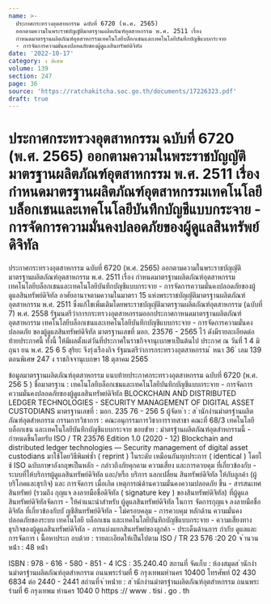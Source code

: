 ```yaml
---
name: >-
  ประกาศกระทรวงอุตสาหกรรม ฉบับที่ 6720 (พ.ศ. 2565)
  ออกตามความในพระราชบัญญัติมาตรฐานผลิตภัณฑ์อุตสาหกรรม พ.ศ. 2511 เรื่อง
  กำหนดมาตรฐานผลิตภัณฑ์อุตสาหกรรมเทคโนโลยีบล็อกเชนและเทคโนโลยีบันทึกบัญชีแบบกระจาย
  - การจัดการความมั่นคงปลอดภัยของผู้ดูแลสินทรัพย์ดิจิทัล
date: '2022-10-17'
category: ง พิเศษ
volume: 139
section: 247
page: 36
source: 'https://ratchakitcha.soc.go.th/documents/17226323.pdf'
draft: true
---
```


# ประกาศกระทรวงอุตสาหกรรม ฉบับที่ 6720 (พ.ศ. 2565) ออกตามความในพระราชบัญญัติมาตรฐานผลิตภัณฑ์อุตสาหกรรม พ.ศ. 2511 เรื่อง กำหนดมาตรฐานผลิตภัณฑ์อุตสาหกรรมเทคโนโลยีบล็อกเชนและเทคโนโลยีบันทึกบัญชีแบบกระจาย - การจัดการความมั่นคงปลอดภัยของผู้ดูแลสินทรัพย์ดิจิทัล

ประกาศกระทรวงอุตสาหกรรม ฉบับที่ 6720 (พ.ศ. 2565) ออกตามความในพระราชบัญญัติมาตรฐานผลิตภัณฑ์อุตสาหกรรม พ.ศ. 2511 เรื่อง กำหนดมาตรฐานผลิตภัณฑ์อุตสาหกรรม เทคโนโลยีบล็อกเชนและเทคโนโลยีบันทึกบัญชีแบบกระจาย - การจัดการความมั่นคงปลอดภัยของผู้ดูแลสินทรัพย์ดิจิทัล อาศัยอานาจตามความในมาตรา 15 แห่งพระราชบัญญัติมาตรฐานผลิตภัณฑ์อุตสาหกรรม พ.ศ. 2511 ซึ่งแก้ไขเพิ่มเติมโดยพระราชบัญญัติมาตรฐานผลิตภัณฑ์อุตสาหกรรม (ฉบับที่ 7) พ.ศ. 2558 รัฐมนตรีว่าการกระทรวงอุตสาหกรรมออกประกาศกาหนดมาตรฐานผลิตภัณฑ์อุตสาหกรรม เทคโนโลยีบล็อกเชนและเทคโนโลยีบันทึกบัญชีแบบกระจาย - การจัดการความมั่นคงปลอดภัย ของผู้ดูแลสินทรัพย์ดิจิทัล มาตรฐานเลขที่ มอก. 23576 - 2565 ไว้ ดังมีรายละเอียดต่อท้ายประกาศนี้ ทั้งนี้ ให้มีผลตั้งแต่วันที่ประกาศในราชกิจจานุเบกษาเป็นต้นไป ประกาศ ณ วันที่ 1 4 มิถุนา ยน พ.ศ. 25 6 5 สุริยะ จึงรุ่งเรืองกิจ รัฐมนตรีว่าการกระทรวงอุตสาหกรรม ้ หนา 36 ่ เลม 139 ตอนพิเศษ 247 ง ราชกิจจานุเบกษา 18 ตุลาคม 2565

ข้อมูลมาตรฐานผลิตภัณฑ์อุตสาหกรรม แนบท้ายประกาศกระทรวงอุตสาหกรรม ฉบับที่ 6720 (พ.ศ. 256 5 ) ชื่อมาตรฐาน : เทคโนโลยีบล็อกเชนและเทคโนโลยีบันทึกบัญชีแบบกระจาย - การจัดการ ความมั่นคงปลอดภัยของผู้ดูแลสินทรัพย์ดิจิทัล BLOCKCHAIN AND DISTRIBUTED LEDGER TECHNOLOGIES - SECURITY MANAGEMENT OF DIGITAL ASSET CUSTODIANS มาตรฐานเลขที่ : มอก. 235 76 - 256 5 ผู้จัดท ํา : ส ํานักงํานมําตรฐํานผลิตภัณฑ์อุตสําหกรรม กรรมการวิชาการ : คณะอนุกรรมการวิชาการรายสาขา คณะที่ 68/3 เทคโนโลยีบล็อกเชน และเทคโนโลยีบันทึกบัญชีแบบกระจาย ขอบข่ําย : มําตรฐํานผลิตภัณฑ์อุตสําหกรรมนี้ - กำหนดขึ้นโดยรับ ISO / TR 23576 Edition 1.0 (2020 - 12) Blockchain and distributed ledger technologies — Security management of digital asset custodians มาใช้โดยวิธีพิมพ์ซ้ำ ( reprint ) ในระดับ เหมือนกันทุกประการ ( identical ) โดยใ ช้ ISO ฉบับภาษาอังกฤษเป็นหลัก - กล่าวถึงภัยคุกคาม ความเสี่ยง และการควบคุม ที่เกี่ยวข้องกับ - ระบบที่ให้บริการผู้ดูแลสินทรัพย์ดิจิทัล และ/หรือ บริการ แลกเปลี่ยน สินทรัพย์ดิจิทัล ให้กับลูกค้า (ผู้บริโภคและธุรกิจ) และ การจัดการ เมื่อเกิด เหตุการณ์ด้านความมั่นคงความปลอดภัย ขึ้น - สารสนเทศสินทรัพย์ (รวมถึง กุญแจ ลงลายมือชื่อดิจิทัล ( signature key ) ของสินทรัพย์ดิจิทัล) ที่ผู้ดูแลสินทรัพย์ดิจิทัลจัดการ - ให้คำแนะนำสำหรับ ผู้ดูแลสินทรัพย์ดิจิทัล ในการ จัดการกุญแจ ลงลายมือชื่อ ดิจิทัล ที่เกี่ยวข้องกับบั ญชีสินทรัพย์ดิจิทัล - ไม่ครอบคลุม - การควบคุม หลักด้าน ความมั่นคงปลอดภัยของระบบ เทคโนโลยี บล็อกเชน และเทคโนโลยีบันทึกบัญชีแบบกระจาย - ความเสี่ยงทางธุรกิจของผู้ดูแลสินทรัพย์ดิจิทัล - การแบ่งแยกสินทรัพย์ของลูกค้า - ประเด็นด้านการ กำกับ ดูแลและการจัดการ เ นื้อหาประก อบด้วย : รายละเอียดให้เป็นไปตาม ISO / TR 23 576 :20 20 จ ํานวนหน้ํา : 48 หน้ํา

ISBN : 978 - 616 - 580 - 851 - 4 ICS : 35.240.40 สถานที่ จัดเก็บ : ห้องสมุดส ํานักงํานมําตรฐํานผลิตภัณฑ์อุตสําหกรรม ถนนพระรํามที่ 6 กรุงเทพมหํานคร 10400 โทรศัพท์ 02 430 6834 ต่อ 2440 - 2441 สถํานที่จ ําหน่ําย : ส ํานักงํานมําตรฐํานผลิตภัณฑ์อุตสําหกรรม ถนนพระรํามที่ 6 กรุงเทพม หํานคร 1040 0 https :// www . tisi . go . th
